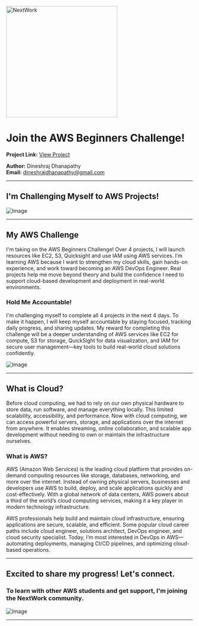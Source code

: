 <img src="https://cdn.prod.website-files.com/677c400686e724409a5a7409/6790ad949cf622dc8dcd9fe4_nextwork-logo-leather.svg" alt="NextWork" width="300" />

# Join the AWS Beginners Challenge!

**Project Link:** [View Project](http://learn.nextwork.org/projects/aws-beginners-challenge)

**Author:** Dineshraj Dhanapathy  
**Email:** dineshrajdhanapathy@gmail.com

---

## I'm Challenging Myself to AWS Projects!

![Image](http://learn.nextwork.org/positive_purple_innocent_lemon/uploads/aws-beginners-challenge_ba6d42ae)

---

## My AWS Challenge

I'm taking on the AWS Beginners Challenge! Over 4 projects, I will launch resources like EC2, S3, Quicksight and use IAM using AWS services. I’m learning AWS because I want to strengthen my cloud skills, gain hands-on experience, and work toward becoming an AWS DevOps Engineer. Real projects help me move beyond theory and build the confidence I need to support cloud-based development and deployment in real-world environments.

### Hold Me Accountable!

I'm challenging myself to complete all 4 projects in the next 4 days. To make it happen, I will keep myself accountable by staying focused, tracking daily progress, and sharing updates. My reward for completing this challenge will be a deeper understanding of AWS services like EC2 for compute, S3 for storage, QuickSight for data visualization, and IAM for secure user management—key tools to build real-world cloud solutions confidently.

![Image](http://learn.nextwork.org/positive_purple_innocent_lemon/uploads/aws-beginners-challenge_2345sthr)

---

## What is Cloud?

Before cloud computing, we had to rely on our own physical hardware to store data, run software, and manage everything locally. This limited scalability, accessibility, and performance. Now with cloud computing, we can access powerful servers, storage, and applications over the internet from anywhere. It enables streaming, online collaboration, and scalable app development without needing to own or maintain the infrastructure ourselves.

### What is AWS?

AWS (Amazon Web Services) is the leading cloud platform that provides on-demand computing resources like storage, databases, networking, and more over the internet. Instead of owning physical servers, businesses and developers use AWS to build, deploy, and scale applications quickly and cost-effectively. With a global network of data centers, AWS powers about a third of the world’s cloud computing services, making it a key player in modern technology infrastructure.

AWS professionals help build and maintain cloud infrastructure, ensuring applications are secure, scalable, and efficient. Some popular cloud career paths include cloud engineer, solutions architect, DevOps engineer, and cloud security specialist. Today, I’m most interested in DevOps in AWS—automating deployments, managing CI/CD pipelines, and optimizing cloud-based operations.

---

## Excited to share my progress! Let's connect.

### To learn with other AWS students and get support, I'm joining the NextWork community.

![Image](http://learn.nextwork.org/positive_purple_innocent_lemon/uploads/aws-beginners-challenge_ba6d42ae)

---
